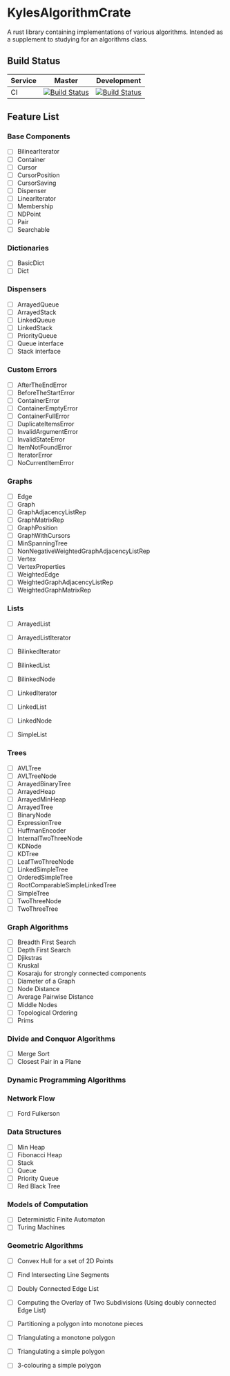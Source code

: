 # KylesAlgorithmCrate
A rust library containing implementations of various algorithms.  Intended as a supplement to studying for an algorithms class.

## Build Status
| Service | Master | Development |
|---------|--------|-------------|
| CI      |[![Build Status](https://travis-ci.org/KyleS22/KylesAlgorithmCrate.svg?branch=master)](https://travis-ci.org/KyleS22/KylesAlgorithmCrate) | [![Build Status](https://travis-ci.org/KyleS22/KylesAlgorithmCrate.svg?branch=development)](https://travis-ci.org/KyleS22/KylesAlgorithmCrate)| 

## Feature List

### Base Components
   - [ ] BilinearIterator
   - [ ] Container
   - [ ] Cursor
   - [ ] CursorPosition
   - [ ] CursorSaving
   - [ ] Dispenser
   - [ ] LinearIterator
   - [ ] Membership
   - [ ] NDPoint
   - [ ] Pair
   - [ ] Searchable
 
### Dictionaries
   - [ ] BasicDict
   - [ ] Dict

### Dispensers
   - [ ] ArrayedQueue
   - [ ] ArrayedStack
   - [ ] LinkedQueue
   - [ ] LinkedStack
   - [ ] PriorityQueue
   - [ ] Queue interface
   - [ ] Stack interface

### Custom Errors
   - [ ] AfterTheEndError
   - [ ] BeforeTheStartError
   - [ ] ContainerError
   - [ ] ContainerEmptyError
   - [ ] ContainerFullError
   - [ ] DuplicateItemsError
   - [ ] InvalidArgumentError
   - [ ] InvalidStateError
   - [ ] ItemNotFoundError
   - [ ] IteratorError
   - [ ] NoCurrentItemError

### Graphs
   - [ ] Edge
   - [ ] Graph
   - [ ] GraphAdjacencyListRep
   - [ ] GraphMatrixRep
   - [ ] GraphPosition
   - [ ] GraphWithCursors
   - [ ] MinSpanningTree
   - [ ] NonNegativeWeightedGraphAdjacencyListRep
   - [ ] Vertex
   - [ ] VertexProperties
   - [ ] WeightedEdge
   - [ ] WeightedGraphAdjacencyListRep
   - [ ] WeightedGraphMatrixRep

### Lists
   - [ ] ArrayedList
   - [ ] ArrayedListIterator
   - [ ] BilinkedIterator
   - [ ] BilinkedList
   - [ ] BilinkedNode
   - [ ] LinkedIterator
   - [ ] LinkedList
   - [ ] LinkedNode
   - [ ] SimpleList
   
   
### Trees
   - [ ] AVLTree
   - [ ] AVLTreeNode
   - [ ] ArrayedBinaryTree
   - [ ] ArrayedHeap
   - [ ] ArrayedMinHeap
   - [ ] ArrayedTree
   - [ ] BinaryNode
   - [ ] ExpressionTree
   - [ ] HuffmanEncoder
   - [ ] InternalTwoThreeNode
   - [ ] KDNode
   - [ ] KDTree
   - [ ] LeafTwoThreeNode
   - [ ] LinkedSimpleTree
   - [ ] OrderedSimpleTree
   - [ ] RootComparableSimpleLinkedTree
   - [ ] SimpleTree
   - [ ] TwoThreeNode
   - [ ] TwoThreeTree

### Graph Algorithms
   - [ ] Breadth First Search
   - [ ] Depth First Search
   - [ ] Djikstras
   - [ ] Kruskal
   - [ ] Kosaraju for strongly connected components
   - [ ] Diameter of a Graph
   - [ ] Node Distance
   - [ ] Average Pairwise Distance
   - [ ] Middle Nodes
   - [ ] Topological Ordering
   - [ ] Prims 

### Divide and Conquor Algorithms
   - [ ] Merge Sort
   - [ ] Closest Pair in a Plane

### Dynamic Programming Algorithms

### Network Flow
   - [ ] Ford Fulkerson

### Data Structures
   - [ ] Min Heap
   - [ ] Fibonacci Heap
   - [ ] Stack
   - [ ] Queue
   - [ ] Priority Queue
   - [ ] Red Black Tree

### Models of Computation
   - [ ] Deterministic Finite Automaton
   - [ ] Turing Machines
   
### Geometric Algorithms
   - [ ] Convex Hull for a set of 2D Points
   - [ ] Find Intersecting Line Segments
   - [ ] Doubly Connected Edge List
   - [ ] Computing the Overlay of Two Subdivisions (Using doubly connected Edge List)
   - [ ] Partitioning a polygon into monotone pieces
   - [ ] Triangulating a monotone polygon
   - [ ] Triangulating a simple polygon
   - [ ] 3-colouring a simple polygon

